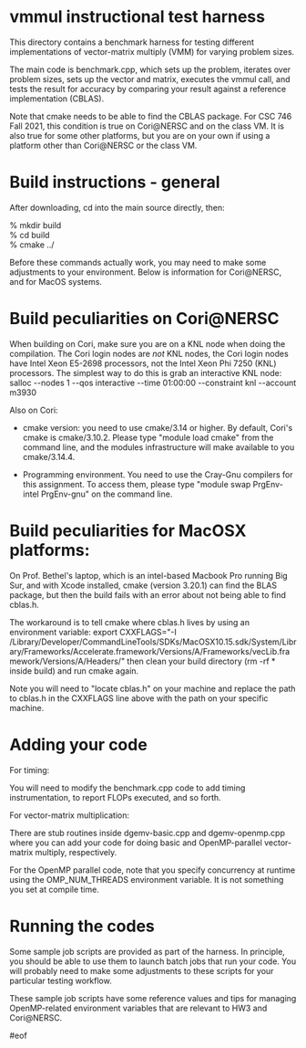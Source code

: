 # vmmul instructional test harness

This directory contains a benchmark harness for testing different implementations of
vector-matrix multiply (VMM) for varying problem sizes.

The main code is benchmark.cpp, which sets up the problem, iterates over problem
sizes, sets up the vector and matrix, executes the vmmul call, and tests the
result for accuracy by comparing your result against a reference implementation (CBLAS).

Note that cmake needs to be able to find the CBLAS package. For CSC 746 Fall 2021,
this condition is true on Cori@NERSC and on the class VM. It is also true for some
other platforms, but you are on your own if using a platform other than Cori@NERSC
or the class VM.

# Build instructions - general

After downloading, cd into the main source directly, then:

% mkdir build  
% cd build  
% cmake ../  

Before these commands actually work, you may need to make some adjustments to your environment.
Below is information for Cori@NERSC, and for MacOS systems.

# Build peculiarities on Cori@NERSC

When building on Cori, make sure you are on a KNL node when doing the compilation. The
Cori login nodes are *not* KNL nodes, the Cori login nodes have Intel Xeon E5-2698
processors, not the Intel Xeon Phi 7250 (KNL) processors.  The simplest way to do this is
grab an interactive KNL node:  
salloc --nodes 1 --qos interactive --time 01:00:00 --constraint knl --account m3930

Also on Cori:

- cmake version: you need to use cmake/3.14 or higher. By default, Cori's cmake is cmake/3.10.2. 
Please type "module load cmake" from the command line, and the modules infrastructure will make
available to you cmake/3.14.4.

- Programming environment. You need to use the Cray-Gnu compilers for this assignment. To access
them, please type "module swap PrgEnv-intel PrgEnv-gnu" on the command line.

# Build peculiarities for MacOSX platforms:

On Prof. Bethel's laptop, which is an intel-based Macbook Pro running Big Sur, and
with Xcode installed, cmake (version 3.20.1) can find the BLAS package, but then the build fails with
an error about not being able to find cblas.h.

The workaround is to tell cmake where cblas.h lives by using an environment variable:
export CXXFLAGS="-I /Library/Developer/CommandLineTools/SDKs/MacOSX10.15.sdk/System/Library/Frameworks/Accelerate.framework/Versions/A/Frameworks/vecLib.framework/Versions/A/Headers/"
then clean your build directory (rm -rf * inside build) and run cmake again. 

Note you will need to "locate cblas.h" on your machine and replace the path to cblas.h
in the CXXFLAGS line above with the path on your specific machine.

# Adding your code

For timing:

You will need to modify the benchmark.cpp code to add timing instrumentation, to 
report FLOPs executed, and so forth.


For vector-matrix multiplication:

There are stub routines inside dgemv-basic.cpp and dgemv-openmp.cpp where you can
add your code for doing basic and OpenMP-parallel vector-matrix multiply, respectively.

For the OpenMP parallel code, note that you specify concurrency at runtime using
the OMP_NUM_THREADS environment variable. It is not something you set at compile time.


# Running the codes

Some sample job scripts are provided as part of the harness. In principle, you should be able to use
them to launch batch jobs that run your code. You will probably need to make some adjustments
to these scripts for your particular testing workflow.

These sample job scripts have some reference values and tips for managing OpenMP-related
environment variables that are relevant to HW3 and Cori@NERSC.


#eof
